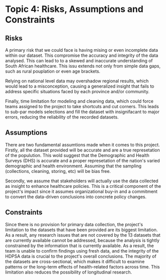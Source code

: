 # Topic 4: Risks, Assumptions and Constraints 

## Risks
A primary risk that we could face is having mising or even incomplete data within our dataset. This compromise the accuracy and integrity of the data analysed. This can lead to to a skewed and inaccurate understanding of South African healthcare. This issu extends not only from simple data gaps, such as rural pouplation or even age brackets. 

Relying on national level data may overshadow regional results, which would lead to a misconception, causing a generalized insight that fails to address specific situations faced by each province and/or community. 

Finally, time limitation for modeling and cleaning data, which could force teams assigned to the project to take shortcuts and cut corners. This leads to sub-par models selections and fill the dataset with insignifacant to major errors, reducing the reliability of the recorded datasets. 

## Assumptions 
There are two fundamental assumtions made when it comes to this project. Firstly, all the dataset provided will be accurate and are a true represetation of the populution. This wold suggest that the Demographic and Health Surveys (DHS) is accurate and a proper represetation of the nation's varied demographic and health environment. Assuming that the sampling (collections, cleaning, storing, etc) will be bias free. 

Secondly, we assume that stakeholders will actually use the data collected as insight to enhance healthcare policies. This is a critical component of the project's impact since it assumes organizational buy-in and a commitment to convert the data-driven conclusions into concrete policy changes.

## Constraints 
Since there is no provision for primary data collection, the project's limitation to the datasets that have been provided are its biggest limitation.  As a result, any research issues that are not covered by the 13 datasets that are currently available cannot be addressed, because the analysis is tightly constrained by the information that is currently available.  As a result, the team is unable to confirm findings using fresh data, and the integrity of the HDPSA data is crucial to the project's overall conclusions.  The majority of the datasets are cross-sectional, which makes it difficult to examine patterns or the long-term effects of health-related factors across time. This limitation also reduces the possibility of longitudinal research.